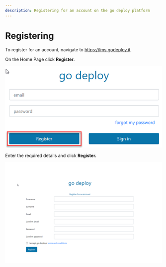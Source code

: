 ```yaml
---
description: Registering for an account on the go deploy platform
---
```


# Registering

To register for an account, navigate to https://lms.godeploy.it 

On the Home Page click **Register**.

![](../.gitbook/assets/image%20%286%29.png)

Enter the required details and click **Register.**

![](../.gitbook/assets/image%20%2825%29.png)

